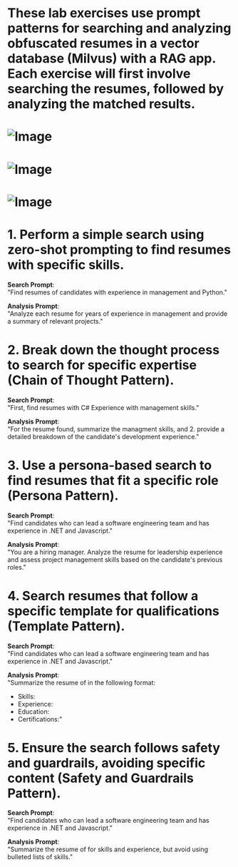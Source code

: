 # These lab exercises use prompt patterns for searching and analyzing obfuscated resumes in a vector database (Milvus) with a RAG app. Each exercise will first involve searching the resumes, followed by analyzing the matched results.

# ![Image](images/Slide33.JPG)
# ![Image](images/Slide34.JPG)
# ![Image](images/Slide35.JPG)


# **1. Perform a simple search using zero-shot prompting to find resumes with specific skills.**

 **Search Prompt**:  
"Find resumes of candidates with experience in management and Python."

 **Analysis Prompt**:  
"Analyze each resume for years of experience in management and provide a summary of relevant projects."

# **2. Break down the thought process to search for specific expertise (Chain of Thought Pattern).**

 **Search Prompt**:  
"First, find resumes with C# Experience with management skills."

 **Analysis Prompt**:  
"For the resume found, summarize the managment skills, and 2. provide a detailed breakdown of the candidate's development experience."

# **3. Use a persona-based search to find resumes that fit a specific role (Persona Pattern).**

 **Search Prompt**:  
"Find candidates who can lead a software engineering team and has experience in .NET and Javascript."

 **Analysis Prompt**:  
"You are a hiring manager. Analyze the resume for leadership experience and assess project management skills based on the candidate's previous roles."


# **4. Search resumes that follow a specific template for qualifications (Template Pattern).**

 **Search Prompt**:  
"Find candidates who can lead a software engineering team and has experience in .NET and Javascript."

 **Analysis Prompt**:  
"Summarize the resume of in the following format:  
- Skills:  
- Experience:  
- Education:  
- Certifications:"

# **5. Ensure the search follows safety and guardrails, avoiding specific content (Safety and Guardrails Pattern).**

 **Search Prompt**:  
"Find candidates who can lead a software engineering team and has experience in .NET and Javascript."

 **Analysis Prompt**:  
"Summarize the resume of for skills and experience, but avoid using bulleted lists of skills."